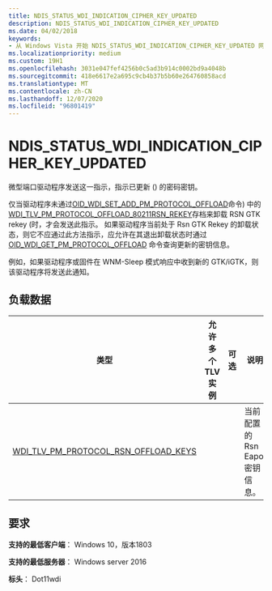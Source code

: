 ```yaml
---
title: NDIS_STATUS_WDI_INDICATION_CIPHER_KEY_UPDATED
description: NDIS_STATUS_WDI_INDICATION_CIPHER_KEY_UPDATED
ms.date: 04/02/2018
keywords:
- 从 Windows Vista 开始 NDIS_STATUS_WDI_INDICATION_CIPHER_KEY_UPDATED 网络驱动程序
ms.localizationpriority: medium
ms.custom: 19H1
ms.openlocfilehash: 3031e047fef4256b0c5ad3b914c0002bd9a4048b
ms.sourcegitcommit: 418e6617e2a695c9cb4b37b5b60e264760858acd
ms.translationtype: MT
ms.contentlocale: zh-CN
ms.lasthandoff: 12/07/2020
ms.locfileid: "96801419"
---
```

# <a name="ndis_status_wdi_indication_cipher_key_updated"></a>NDIS_STATUS_WDI_INDICATION_CIPHER_KEY_UPDATED

微型端口驱动程序发送这一指示，指示已更新 () 的密码密钥。

仅当驱动程序未通过[OID_WDI_SET_ADD_PM_PROTOCOL_OFFLOAD](oid-wdi-set-add-pm-protocol-offload.md)命令) 中的[WDI_TLV_PM_PROTOCOL_OFFLOAD_80211RSN_REKEY](wdi-tlv-pm-protocol-offload-80211rsn-rekey.md)存档来卸载 RSN GTK rekey (时，才会发送此指示。 如果驱动程序当前处于 Rsn GTK Rekey 的卸载状态，则它不应通过此方法指示，应允许在其退出卸载状态时通过 [OID_WDI_GET_PM_PROTOCOL_OFFLOAD](oid-wdi-get-pm-protocol-offload.md) 命令查询更新的密钥信息。

例如，如果驱动程序或固件在 WNM-Sleep 模式响应中收到新的 GTK/iGTK，则该驱动程序将发送此通知。

## <a name="payload-data"></a>负载数据

| 类型 | 允许多个 TLV 实例 | 可选 | 说明 |
| --- | --- | --- | --- |
| [WDI_TLV_PM_PROTOCOL_RSN_OFFLOAD_KEYS](wdi-tlv-pm-protocol-rsn-offload-keys.md) |   |   | 当前配置的 Rsn Eapol 密钥信息。 |

## <a name="requirements"></a>要求

**支持的最低客户端**： Windows 10，版本1803

**支持的最低服务器**： Windows server 2016

**标头**： Dot11wdi

